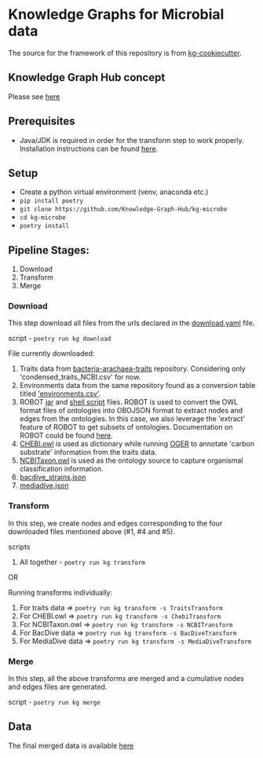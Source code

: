 # Knowledge Graphs for Microbial data

The source for the framework of this repository is from [kg-cookiecutter](https://github.com/Knowledge-Graph-Hub/kg-cookiecutter).

## Knowledge Graph Hub concept
Please see [here](https://github.com/Knowledge-Graph-Hub/kg-covid-19/wiki#knowledge-graph-hub-concept)

## Prerequisites

* Java/JDK is required in order for the transform step to work properly. Installation instructions can be found [here](https://docs.oracle.com/en/java/javase/15/install/overview-jdk-installation.html#GUID-8677A77F-231A-40F7-98B9-1FD0B48C346A).

## Setup

* Create a python virtual environment (venv, anaconda etc.)
* `pip install poetry`
* `git clone https://github.com/Knowledge-Graph-Hub/kg-microbe`
* `cd kg-microbe`
* `poetry install`

## Pipeline Stages:
1. Download
2. Transform
3. Merge

### Download
This step download all files from the urls declared in the [download.yaml](https://github.com/Knowledge-Graph-Hub/kg-microbe/blob/master/download.yaml) file. 

script - `poetry run kg download`

File currently downloaded:
1. Traits data from [bacteria-arachaea-traits](https://github.com/bacteria-archaea-traits/bacteria-archaea-traits/blob/master/output) repository. Considering only 'condensed_traits_NCBI.csv' for now.
2. Environments data from the same repository found as a conversion table titled ['environments.csv'](https://github.com/bacteria-archaea-traits/bacteria-archaea-traits/tree/master/data/conversion_tables).
3. ROBOT [jar](https://github.com/ontodev/robot/releases/download/v1.7.2/robot.jar) and [shell script](https://raw.githubusercontent.com/ontodev/robot/master/bin/robot) files. ROBOT is used to convert the OWL format files of ontologies into OBOJSON format to extract nodes and edges from the ontologies. In this case, we also leverage the 'extract' feature of ROBOT to get subsets of ontologies. Documentation on ROBOT could be found [here](http://robot.obolibrary.org).
4. [CHEBI.owl](http://www.obofoundry.org/ontology/chebi.html) is used as dictionary while running [OGER](https://github.com/OntoGene/OGER) to annotate 'carbon substrate' information from the traits data.
5. [NCBITaxon.owl](http://www.obofoundry.org/ontology/ncbitaxon.html) is used as the ontology source to capture organismal classification information.
6. [bacdive_strains.json](https://drive.google.com/file/d/1dOquB0M6H5Vxu6cBPa4kJ7F9v44medoV/view?usp=share_link)
7. [mediadive.json](https://mediadive.dsmz.de/rest/media)

### Transform
In this step, we create nodes and edges corresponding to the four downloaded files mentioned above (#1, #4 and #5).

scripts
1. All together - `poetry run kg transform`

OR

Running transforms individually:
1. For traits data => `poetry run kg transform -s TraitsTransform`
2. For CHEBI.owl => `poetry run kg transform -s ChebiTransform`
3. For NCBITaxon.owl => `poetry run kg transform -s NCBITransform`
3. For BacDive data => `poetry run kg transform -s BacDiveTransform`
4. For MediaDive data => `poetry run kg transform -s MediaDiveTransform`

### Merge
In this step, all the above transforms are merged and a cumulative nodes and edges files are generated.

script - `poetry run kg merge`


## Data
The final merged data is available [here](https://drive.google.com/drive/folders/1W2iGourDmo1gB8ip6GfCEax9El_OMR9h)
